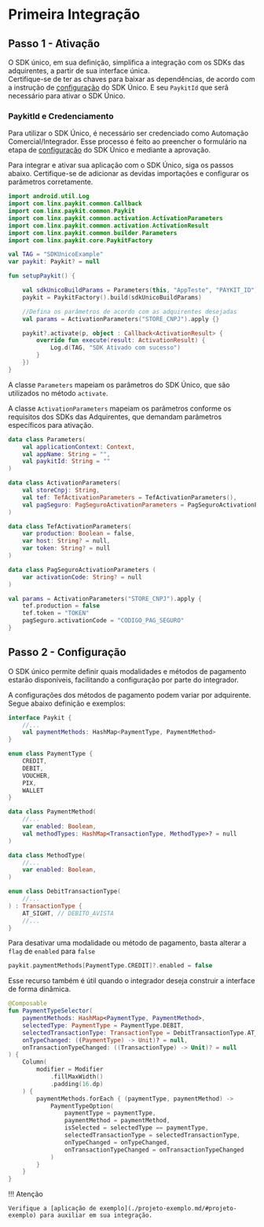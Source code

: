 # Primeira Integração

## Passo 1 - Ativação

O SDK único, em sua definição, simplifica a integração com os SDKs das adquirentes, a partir de sua interface única. <br/>
Certifique-se de ter as chaves para baixar as dependências, de acordo com a instrução de [configuração](./config-sdk.md) do SDK Único. E seu `PaykitId` que serâ necessário para ativar o SDK Único.<br>

### PaykitId e Credenciamento

Para utilizar o SDK Único, é necessário ser credenciado como Automação Comercial/Integrador. Esse processo é feito ao preencher o formulário na etapa de [configuração](./config-sdk.md) do SDK Único e mediante a aprovação.

Para integrar e ativar sua aplicação com o SDK Único, siga os passos abaixo. Certifique-se de adicionar as devidas importações e configurar os parâmetros corretamente.

```kotlin
import android.util.Log
import com.linx.paykit.common.Callback
import com.linx.paykit.common.Paykit
import com.linx.paykit.common.activation.ActivationParameters
import com.linx.paykit.common.activation.ActivationResult
import com.linx.paykit.common.builder.Parameters
import com.linx.paykit.core.PaykitFactory

val TAG = "SDKUnicoExample"
var paykit: Paykit? = null

fun setupPaykit() {

    val sdkUnicoBuildParams = Parameters(this, "AppTeste", "PAYKIT_ID")
    paykit = PaykitFactory().build(sdkUnicoBuildParams)

    //Defina os parâmetros de acordo com as adquirentes desejadas
    val params = ActivationParameters("STORE_CNPJ").apply {}

    paykit?.activate(p, object : Callback<ActivationResult> {
        override fun execute(result: ActivationResult) {
            Log.d(TAG, "SDK Ativado com sucesso")
        }
    })
}
```

A classe `Parameters` mapeiam os parâmetros do SDK Único, que são utilizados no método `activate`.

A classe `ActivationParameters` mapeiam os parâmetros conforme os requisitos dos SDKs das Adquirentes, que demandam parâmetros específicos para ativação.

```kotlin
data class Parameters(
    val applicationContext: Context,
    val appName: String = "",
    val paykitId: String = ""
)

data class ActivationParameters(
    val storeCnpj: String,
    val tef: TefActivationParameters = TefActivationParameters(),
    val pagSeguro: PagSeguroActivationParameters = PagSeguroActivationParameters()
)

data class TefActivationParameters(
    var production: Boolean = false,
    var host: String? = null,
    var token: String? = null
)

data class PagSeguroActivationParameters (
    var activationCode: String? = null
)
```

```kotlin
val params = ActivationParameters("STORE_CNPJ").apply {
    tef.production = false
    tef.token = "TOKEN"
    pagSeguro.activationCode = "CODIGO_PAG_SEGURO"
}
```

## Passo 2 - Configuração


O SDK único permite definir quais modalidades e métodos de pagamento estarão disponíveis, facilitando a configuração por parte do integrador.<br>

A configurações dos métodos de pagamento podem variar por adquirente. Segue abaixo definição e exemplos:


```kotlin
interface Paykit {
    //...
    val paymentMethods: HashMap<PaymentType, PaymentMethod>
}

enum class PaymentType {
    CREDIT,
    DEBIT,
    VOUCHER,
    PIX,
    WALLET
}

data class PaymentMethod(
    //...
    var enabled: Boolean,
    val methodTypes: HashMap<TransactionType, MethodType>? = null
)

data class MethodType(
    //...
    var enabled: Boolean,
)

enum class DebitTransactionType(
    //...
) : TransactionType {
    AT_SIGHT, // DEBITO_AVISTA
    //...
}
```


Para desativar uma modalidade ou método de pagamento, basta alterar a `flag` de `enabled` para `false`

```kotlin
paykit.paymentMethods[PaymentType.CREDIT]?.enabled = false
```


Esse recurso também é útil quando o integrador deseja construir a interface de forma dinâmica.

```kotlin
@Composable
fun PaymentTypeSelector(
    paymentMethods: HashMap<PaymentType, PaymentMethod>,
    selectedType: PaymentType = PaymentType.DEBIT,
    selectedTransactionType: TransactionType = DebitTransactionType.AT_SIGHT,
    onTypeChanged: ((PaymentType) -> Unit)? = null,
    onTransactionTypeChanged: ((TransactionType) -> Unit)? = null
) {
    Column(
        modifier = Modifier
            .fillMaxWidth()
            .padding(16.dp)
    ) {
        paymentMethods.forEach { (paymentType, paymentMethod) ->
            PaymentTypeOption(
                paymentType = paymentType,
                paymentMethod = paymentMethod,
                isSelected = selectedType == paymentType,
                selectedTransactionType = selectedTransactionType,
                onTypeChanged = onTypeChanged,
                onTransactionTypeChanged = onTransactionTypeChanged
            )
        }
    }
}
```

!!! Atenção 

    Verifique a [aplicação de exemplo](./projeto-exemplo.md/#projeto-exemplo) para auxiliar em sua integração.
